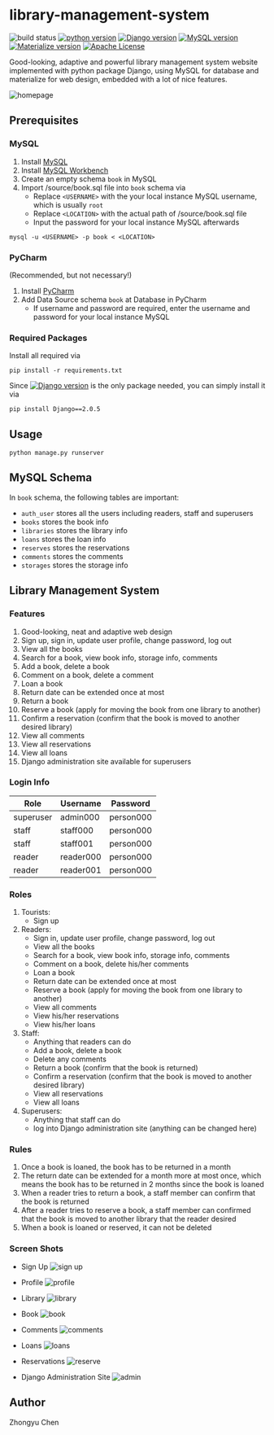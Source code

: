 # library-management-system

![build status](https://img.shields.io/badge/build-passing-green.svg)
[![python version](https://img.shields.io/badge/python-3.6.5-fbb4ae.svg)](https://python.org)
[![Django version](https://img.shields.io/badge/Django-2.0.5-b3cde3.svg)](https://www.djangoproject.com/)
[![MySQL version](https://img.shields.io/badge/MySQL-5.9.7-ccebc5.svg)](https://www.mysql.com/)
[![Materialize version](https://img.shields.io/badge/Materialize-1.0.0-decbe4.svg)](https://materializecss.com/)
[![Apache License](https://img.shields.io/badge/license-Apache2.0-fed9a6.svg)](http://www.apache.org/licenses/)

Good-looking, adaptive and powerful library management system website implemented with python package Django, using MySQL for database and materialize for web design, embedded with a lot of nice features.

![homepage](/source/pic/homepage.jpg)

## Prerequisites

### MySQL

1. Install [MySQL](https://dev.mysql.com/downloads/mysql/)
2. Install [MySQL Workbench](https://dev.mysql.com/downloads/workbench/) 
3. Create an empty schema `book` in MySQL
4. Import /source/book.sql file into `book` schema via
    * Replace `<USERNAME>` with the your local instance MySQL username, which is usually `root`
    * Replace `<LOCATION>` with the actual path of /source/book.sql file
    * Input the password for your local instance MySQL afterwards

```commandline
mysql -u <USERNAME> -p book < <LOCATION>
```

### PyCharm

(Recommended, but not necessary!)

1. Install [PyCharm](https://www.jetbrains.com/pycharm/)
2. Add Data Source schema `book` at Database in PyCharm
    * If username and password are required, enter the username and password for your local instance MySQL

### Required Packages

Install all required via
```commandline
pip install -r requirements.txt
```

Since [![Django version](https://img.shields.io/badge/Django-2.0.5-fc8d62.svg)](https://www.djangoproject.com/) is the only package needed, you can simply install it via
```commandline
pip install Django==2.0.5
```

## Usage

```commandline
python manage.py runserver
```

## MySQL Schema

In `book` schema, the following tables are important:
* `auth_user` stores all the users including readers, staff and superusers 
* `books` stores the book info
* `libraries` stores the library info
* `loans` stores the loan info
* `reserves` stores the reservations
* `comments` stores the comments
* `storages` stores the storage info

## Library Management System

### Features

1. Good-looking, neat and adaptive web design
2. Sign up, sign in, update user profile, change password, log out
3. View all the books
4. Search for a book, view book info, storage info, comments
5. Add a book, delete a book
6. Comment on a book, delete a comment
7. Loan a book
8. Return date can be extended once at most
9. Return a book
10. Reserve a book (apply for moving the book from one library to another)
11. Confirm a reservation (confirm that the book is moved to another desired library)
12. View all comments
13. View all reservations
14. View all loans
15. Django administration site available for superusers

### Login Info

| Role      | Username  | Password  |
| --------- | --------- | --------- |
| superuser | admin000  | person000 |
| staff     | staff000  | person000 |
| staff     | staff001  | person000 |
| reader    | reader000 | person000 |
| reader    | reader001 | person000 |

### Roles

1. Tourists:
    * Sign up
2. Readers:
    * Sign in, update user profile, change password, log out
    * View all the books
    * Search for a book, view book info, storage info, comments
    * Comment on a book, delete his/her comments
    * Loan a book
    * Return date can be extended once at most
    * Reserve a book (apply for moving the book from one library to another)
    * View all comments
    * View his/her reservations
    * View his/her loans
3. Staff:
    * Anything that readers can do
    * Add a book, delete a book
    * Delete any comments
    * Return a book (confirm that the book is returned)
    * Confirm a reservation (confirm that the book is moved to another desired library)
    * View all reservations
    * View all loans
4. Superusers:
    * Anything that staff can do
    * log into Django administration site (anything can be changed here)
    
### Rules

1. Once a book is loaned, the book has to be returned in a month
2. The return date can be extended for a month more at most once, which means the book has to be returned in 2 months since the book is loaned
3. When a reader tries to return a book, a staff member can confirm that the book is returned
4. After a reader tries to reserve a book, a staff member can confirmed that the book is moved to another library that the reader desired
5. When a book is loaned or reserved, it can not be deleted

### Screen Shots

* Sign Up
![sign up](https://raw.githubusercontent.com/czhongyu/library-management-system/master/source/pic/signup.jpg?token=AgmiqFZjwlsgdD0sujXdGrFupr7ICuijks5cg4CgwA%3D%3D)

* Profile
![profile](https://raw.githubusercontent.com/czhongyu/library-management-system/master/source/pic/profile.jpg?token=AgmiqFSo5c3jd18fdRBQgC-50nJRjzJvks5cg4D0wA%3D%3D)

* Library
![library](https://raw.githubusercontent.com/czhongyu/library-management-system/master/source/pic/library.jpg?token=AgmiqFRn_VpFT-ngEF9DdCfO5uLaqzdbks5cg4DSwA%3D%3D)

* Book
![book](https://raw.githubusercontent.com/czhongyu/library-management-system/master/source/pic/book.jpg?token=AgmiqPYe_X-eewek9I8nu4ZZHC9Dmntcks5cg4EMwA%3D%3D)

* Comments
![comments](https://raw.githubusercontent.com/czhongyu/library-management-system/master/source/pic/comments.jpg?token=AgmiqLY2nkLJuSavIwGbQ5YDoWGq3yM8ks5cg4EkwA%3D%3D)

* Loans
![loans](https://raw.githubusercontent.com/czhongyu/library-management-system/master/source/pic/loans.jpg?token=AgmiqMm3rEHOjWUuEWYS3bC5J90pVnB7ks5cg4E5wA%3D%3D)

* Reservations
![reserve](https://raw.githubusercontent.com/czhongyu/library-management-system/master/source/pic/reserve.jpg?token=AgmiqHjklVJYgW5-kZBZHu8dL_OlHw_4ks5cg4FNwA%3D%3D)

* Django Administration Site
![admin](https://raw.githubusercontent.com/czhongyu/library-management-system/master/source/pic/admin.jpg?token=AgmiqB-nqv5xvQXhIlLw-zBpO6M_GthMks5cg4GfwA%3D%3D)

## Author

Zhongyu Chen
